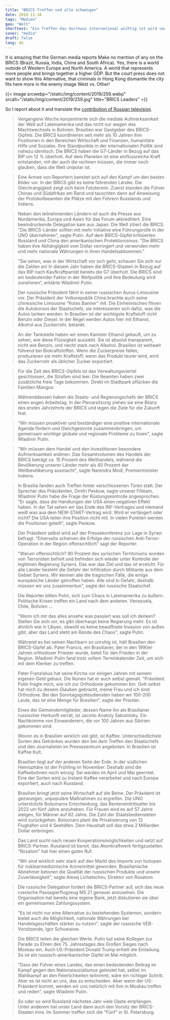 ```yaml
---
title: "BRICS Treffen und alle schweigen"
date: 2019-11-18
tags: "Medien"
geo: "Welt"
shorttext: "Ein Treffen das durchaus international wichtig ist wird von den deutschen Medien glatt verschwiegen. Die Pseudo Aktivisten in Südamerika und HK sind wichtiger."
cover: "media"
draft: false
lang: de
---
```


It is amazing that the German media reports Make no mention of any on the BRICS (Brazil, Russia, India, China and South Africa). Yes, there is a world outside of Western Europe and North America. A world that represents more people and brings together a higher GDP. But the court press does not want to show this Alternative, that criminals in Hong Kong dismantle the city fits here more in the enemy image West vs. Other!

{{< image srcwebp="/static/img/content/2019/259.webp" srcalt="/static/img/content/2019/259.jpg" title="BRICS Leaders" >}}

So I report about it and translate the [contribution of Russian television](https://vesti7.ru/video/1964922/episode/17-11-2019/ "ЭФИР ОТ 17.11.2019"). 

> Vergangene Woche konzentrierte sich die mediale Aufmerksamkeit der Welt auf Lateinamerika und das nicht nur wegen des Machtwechsels in Bolivien. Brasilien war Gastgeber des BRICS-Gipfels. Die BRICS koordinieren seit mehr als 10 Jahren ihre Positionen in den Bereichen Wirtschaft und Finanzen, humanitäre Hilfe und Soziales. Ihre Standpunkte in der internationalen Politik sind nahezu identisch. Die BRICS haben die G7-Länder in Bezug auf das BIP um 12 % überholt. Auf dem Planeten ist eine einflussreiche Kraft entstanden, mit der auch die rechnen müssen, die immer noch glauben, dass die Welt unipolar ist.

> Eine Armee von Reportern bereitet sich auf den Kampf um den besten Bilder vor. In der BRICS gibt es keine führenden Länder. Die Gleichrangigkeit zeigt sich beim Fototermin. Zuerst standen die Führer Chinas und Südafrikas am Rand und tauschten dann auf Anweisung der Protokollbeamten die Plätze mit den Führern Russlands und Indiens.

> Neben den teilnehmenden Ländern ist auch die Presse aus Nordamerika, Europa und Asien für das Forum akkreditiert. Eine beeindruckende Delegation kam aus Japan. Die Welt zitiert die BRICS. "Die BRICS-Länder sollten mit mehr Initiative eine Führungsrolle in der UNO übernehmen", sagte Putin. Auf dem BRICS-Gipfel kritisierten Russland und China den amerikanischen Protektionismus: "Die BRICS haben ihre Abhängigkeit vom Dollar verringert und verwenden mehr und mehr nationale Währungen in ihren Handelsabkommen."

> "Sie sehen, was in der Wirtschaft vor sich geht, schauen Sie sich nur die Zahlen an! In diesem Jahr haben die BRICS-Staaten in Bezug auf das BIP nach Kaufkraftparität bereits die G7 überholt. Die BRICS sind ein bedeutender Faktor in der Weltpolitik und ihre Bedeutung wird zunehmen", erklärte Wladimir Putin.

> Der russische Präsident fährt in seiner russischen Aurus-Limousine vor. Der Präsident der Volksrepublik China brachte auch seine chinesische Limousine "Rotes Banner" mit. Die Einheimischen filmen die Autokorsos der Staatschefs, sie interessieren sich dafür, was die Autos tanken werden. In Brasilien ist der wichtigste Kraftstoff nicht Benzin oder Diesel. In der Regel werden Autos hier mit Ethanol, Alkohol aus Zuckerrohr, betankt.

> An der Tankstelle haben wir einen Kanister Ethanol gekauft, um zu sehen, wie diese Flüssigkeit aussieht. Sie ist absolut transparent, nicht wie Benzin, und riecht stark nach Alkohol. Brasilien ist weltweit führend bei Biokraftstoffen. Wenn die Zuckerpreise fallen, produzieren sie mehr Kraftstoff, wenn das Produkt teurer wird, wird das Zuckerrohr als üblicher Zucker exportiert.

> Für die Zeit des BRICS-Gipfels ist das Verwaltungsviertel geschlossen, die Straßen sind leer. Die Beamten haben zwei zusätzliche freie Tage bekommen. Direkt im Stadtpark pflücken die Familien Mangos.

> Währenddessen haben die Staats- und Regierungschefs der BRICS einen engen Arbeitstag. In der Plenarsitzung ziehen sie eine Bilanz des ersten Jahrzehnts der BRICS und legen die Ziele für die Zukunft fest.

> "Wir müssen proaktiver und beständiger eine positive internationale Agenda fördern und Gleichgesinnte zusammenbringen, um gemeinsam wichtige globale und regionale Probleme zu lösen", sagte Wladimir Putin.

> "Wir müssen dem Handel und den Investitionen besondere Aufmerksamkeit widmen. Das Gesamtvolumen des Handels der BRICS beträgt ca. 15 Prozent des Welthandels, während die Bevölkerung unserer Länder mehr als 40 Prozent der Weltbevölkerung ausmacht", sagte Narendra Modi, Premierminister Indiens.

> In Brasilia fanden auch Treffen hinter verschlossenen Türen statt. Der Sprecher des Präsidenten, Dmitri Peskow, sagte unserer Filteam, Wladimir Putin habe die Frage der Rüstungskontrolle angesprochen. "Er sagte, dass die Handlungen der USA einen negativen Effekt haben. In der Tat sehen wir das Ende des INF-Vertrages und niemand weiß was aus dem NEW-START-Vertrag wird. Wird er verlängert oder nicht? Die USA teilen ihre Position nicht mit. In vielen Punkten werden die Positionen geteilt", sagte Peskow.

> Der Präsident selbst wird auf der Pressekonferenz zur Lage in Syrien befragt. "Einerseits scheinen die Erfolge der russischen Anti-Terror-Operation in der Region offensichtlich" sagt der Reporter.

> "Warum offensichtlich? 90 Prozent des syrischen Territoriums wurden von Terroristen befreit und befinden sich wieder unter Kontrolle der legitimen Regierung Syriens. Das war das Ziel und das ist erreicht. Für alle Länder besteht die Gefahr der Infiltration durch Militante aus dem Gebiet Syriens. Wir kennen alle die tragischen Fälle, die einige europäische Länder getroffen haben. Alle sind in Gefahr, deshalb müssen wir uns zusammentun", sagte der russische Staatschef.

> Die Reporter bitten Putin, sich zum Chaos in Lateinamerika zu äußern. Politische Krisen treffen ein Land nach dem anderen. Venezuela, Chile, Bolivien ...

> "Wenn ich mir das alles ansehe was passiert was soll ich denken? Stellen Sie sich vor, es gibt überhaupt keine Regierung mehr. Es ist ähnlich wie in Libyen, obwohl es keine bewaffnete Invasion von außen gibt, aber das Land steht am Rande des Chaos", sagte Putin.

> Während es bei seinen Nachbarn so unruhig ist, hält Brasilien den BRICS-Gipfel ab. Pater Francis, ein Brasilianer, der in den 1990er Jahren orthodoxer Priester wurde, betet für den Frieden in der Region. Wladimir Putin fand trotz vollem Terminkalender Zeit, um sich mit dem Kleriker zu treffen.

> Pater Franziskus hat seine Kirche vor einigen Jahren mit seinem eigenen Geld gebaut. Die Ikonen hat er auch selbst gemalt. "Präsident Putin fragte mich, wie ich zur Orthodoxie gekommen bin. Gott selbst hat mich zu diesem Glauben gebracht, meine Frau und ich sind Orthodoxe. Bei den Sonntagsgottesdiensten haben wir 100-200 Leute, das ist eine Menge für Brasilien", sagte der Priester.

> Eines der Gemeindemitglieder, dessen Name ihn als Brasilianer russischer Herkunft verrät, ist Jacinto Anatoly Sabolotsky. Ein Nachkomme von Einwanderern, die vor 100 Jahren aus Sibirien gekommen sind.

> Wovon es in Brasilien wirklich viel gibt, ist Kaffee. Unterschiedlichste Sorten des Getränkes wurden den bei dem Treffen den Staatschefs und den Journalisten im Pressezentrum angeboten. In Brasilien ist Kaffee Kult.

> Brasilien liegt auf der anderen Seite der Erde. In der südlichen Hemisphäre ist der Frühling im November. Deshalb sind die Kaffeebohnen noch winzig. Sei werden im April und Mai geerntet. Eine der Sorten wird zu Instant-Kaffee verarbeitet und nach Europa exportiert, auch nach Russland.

> Brasilien bringt jetzt seine Wirtschaft auf die Beine. Der Präsident ist gezwungen, unpopuläre Maßnahmen zu ergreifen. Die UNO unterstützte Bolsonaros Entscheidung, das Renteneintrittsalter bis 2022 um fünf Jahre anzuheben. Für Frauen wird es auf 57 Jahre steigen, für Männer auf 62 Jahre. Die Zahl der Staatsbediensteten wird zurückgehen. Bolsonaro plant die Privatisierung von 12 Flughäfen und 4 Seehäfen. Dem Haushalt soll das etwa 2 Milliarden Dollar einbringen.

> Das Land sucht nach neuen Kooperationsmöglichkeiten und setzt auf BRICS-Partner. Russland ist bereit, das Atomkraftwerk fertigzustellen. "Rosatom" hat hier einen guten Ruf.

> "Wir sind wirklich sehr stark auf den Markt des Imports von Isotopen für nuklearmedizinische Arzneimittel geworden. Brasilianische Abnehmer betonen die Qualität der russischen Produkte und unsere Zuverlässigkeit", sagte Alexej Lichatschev, Direktor von Rosatom.

> Die russische Delegation fordert die BRICS-Partner auf, sich das neue russische Passagierflugzeug MS 21 genauer anzusehen. Die Organisation hat bereits eine eigene Bank, jetzt diskutieren sie über ein gemeinsames Zahlungssystem.

> "Es ist nicht nur eine Alternative zu bestehenden Systemen, sondern bietet auch die Möglichkeit, nationale Währungen bei Handelsgeschäften stärker zu nutzen", sagte der russische VEB-Vorsitzende, Igor Schuwalow.

> Die BRICS teilen die gleichen Werte. Putin lud seine Kollegen zur Parade zu Ehren des 75. Jahrestages des Großen Sieges nach Moskau ein. Auch US-Präsident Donald Trump erhielt die Einladung. So ist ein russisch-amerikanischer Gipfel im Mai möglich.

> "Dass der Führer eines Landes, das einen bedeutenden Beitrag im Kampf gegen den Nationalsozialismus geleistet hat, selbst im Wahlkampf an den Feierlichkeiten teilnimmt, wäre ein richtiger Schritt. Aber es ist nicht an uns, das zu entscheiden. Aber wenn der US-Präsident kommt, werden wir uns natürlich mit ihm in Moskau treffen und reden", sagte Wladimir Putin.

> So oder so wird Russland nächstes Jahr viele Gäste empfangen. Unter anderem hat unser Land dann auch den Vorsitz der BRICS-Staaten inne. Im Sommer treffen sich die "Fünf" in St. Petersburg.
